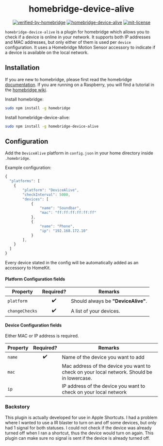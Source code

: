 <span align="center">

# homebridge-device-alive

[![verified-by-homebridge](https://badgen.net/badge/homebridge/verified/purple)](https://github.com/homebridge/homebridge/wiki/Verified-Plugins)
[![homebridge-device-alive](https://badgen.net/npm/v/homebridge-device-alive?icon=npm)](https://www.npmjs.com/package/homebridge-device-alive)
[![mit-license](https://badgen.net/npm/license/homebridge-device-alive)](https://github.com/marcveens/homebridge-device-alive/blob/master/LICENSE)

</span>

`homebridge-device-alive` is a plugin for homebridge which allows you to check if a device is online in your network. It supports both IP addresses and MAC addresses, but only either of them is used per `device` configuration. It uses a Homebridge Motion Sensor accessory to indicate if a device is available on the local network. 

## Installation

If you are new to homebridge, please first read the homebridge [documentation](https://www.npmjs.com/package/homebridge).
If you are running on a Raspberry, you will find a tutorial in the [homebridge wiki](https://github.com/homebridge/homebridge/wiki/Install-Homebridge-on-Raspbian).

Install homebridge:
```sh
sudo npm install -g homebridge
```

Install homebridge-device-alive:
```sh
sudo npm install -g homebridge-device-alive
```

## Configuration

Add the `DeviceAlive` platform in `config.json` in your home directory inside `.homebridge`.

Example configuration:

```js
{
  "platforms": [
    {
        "platform": "DeviceAlive",
        "checkInterval": 5000,
        "devices": [
            {
                "name": "Soundbar",
                "mac": "ff:ff:ff:ff:ff:ff"
            },
            {
                "name": "Phone",
                "ip": "192.168.172.10"
            }
        ],
    }
  ]
}
```

Every device stated in the config will be automatically added as an accessory to HomeKit. 

#### Platform Configuration fields
Property | Required? | Remarks
--- | :-: | ---
`platform` | :heavy_check_mark: | Should always be **"DeviceAlive"**.
`changeChecks` | :heavy_check_mark: | A list of your devices.


#### Device Configuration fields
Either MAC or IP address is required. 

Property | Required? | Remarks
--- | :-: | ---
`name` | :heavy_check_mark: | Name of the device you want to add
`mac` | | Mac address of the device you want to check on your local network. Should be in lowercase.
`ip` |  | IP address of the device you want to check on your local network

### Backstory
This plugin is actually developed for use in Apple Shortcuts. I had a problem where I wanted to use a IR blaster to turn on and off some devices, but only had 1 signal for both statuses. I could not check if the device was already turned off when I ran a shortcut, thus the device would turn on again. This plugin can make sure no signal is sent if the device is already turned off.  
